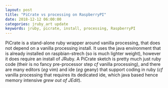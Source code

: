 ```yaml
---
layout: post
title: "PiCrate vs processing on RaspberryPI"
date: 2018-12-12 06:00:00
categories: jruby_art update
keywords: jruby, picrate, install, processing, RaspberryPI
---
```


PiCrate is a stand-alone ruby wrapper around vanilla processing, that does not depend on a vanilla processing install. It uses the java environment that is already installed on raspbian-strech (so is much lighter weight), however it does require an install of JRuby. A PiCrate sketch is pretty much just ruby code (their is no fancy pre-processor step _cf_ vanilla processing), and there are many editors (_eg_ vim) and ide (_eg_ geany) that support coding in ruby (_cf_ vanilla processing that requires its dedicated ide, which java based hence memory intensive _grew out of JEdit_).
